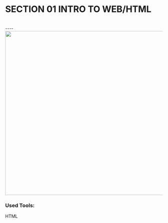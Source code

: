 # SECTION 01 INTRO TO WEB/HTML

<br />
----
<img width = 780px height = 525px src = 'https://en.wikipedia.org/wiki/HTML#/media/File:HTML5_logo_and_wordmark.svg'>
<br />

### Used Tools:
HTML
